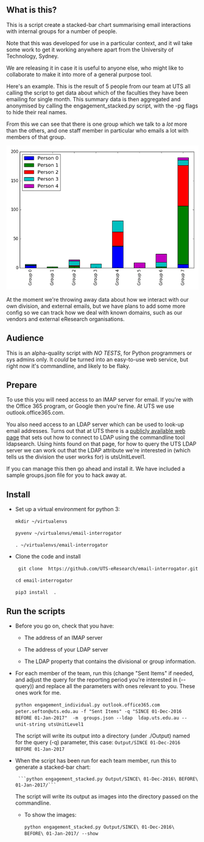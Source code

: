 
## What is this?

This is a script create a stacked-bar chart summarising email
interactions with internal groups for a number of people.

Note that this was developed for use in a particular context, and it
wil take some work to get it working anywhere apart from the
University of Technology, Sydney.

We are releasing it in case it is useful to anyone else, who might
like to collaborate to make it into more of a general purpose tool.

Here's an example. This is the result of 5 people from our team at UTS
all calling the script to get data about which of the faculties they
have been emailing for single month. This summary data is then
aggregated and anonymised by calling the engagement_stacked.py script,
with the -pg flags to hide their real names.

From this we can see that there is one group which we talk to a *lot*
more than the others, and one staff member in particular who emails
a lot with members of that group.

![Example chart](./example.png)

At the moment we're throwing away data about how we interact with our
own division, and external emails, but we have plans to add some more
config so we can track how we deal with known domains, such as our vendors
and external eResearch organisations.

## Audience

This is an alpha-quality script with *NO TESTS*, for Python
programmers or sys admins only. It *could* be turned into an easy-to-use
web service, but right now it's commandline, and likely to be flaky.

## Prepare

To use this you will need access to an IMAP server for email. If
you're with the Office 365 program, or Google then you're fine. At UTS
we use  outlook.office365.com.

You also need access to an LDAP server which can be used to look-up
email addresses. Turns out that at UTS there is a
[publicly available web page](https://learn.it.uts.edu.au/aip/enrolled/06-jndi/lab-ldap.shtml)
that sets out how to connect to LDAP using the commandline tool
ldapsearch. Using hints found on that page, for how to query the UTS
LDAP server we can work out that the LDAP attribute we're interested
in (which tells us the division the user works for) is utsUnitLevel1.

If you can manage this then go ahead and install it. We have included a sample groups.json file for you to hack away at.

## Install

* Set up a virtual environment for python 3:

     ```mkdir ~/virtualenvs```
     
     ```pyvenv ~/virtualenvs/email-interrogator```
     
	 ```. ~/virtualenvs/email-interrogator```

* Clone the code and install

    ``` git clone  https://github.com/UTS-eResearch/email-interrogator.git```
    
     ```cd email-interrogator```
     
     ```pip3 install  .```




## Run the scripts

*  Before you go on, check that you have:

     * The address of an IMAP server

     * The address of your LDAP server

     * The LDAP property that contains the divisional or group
  information.

*  For each member of the team, run this (change "Sent Items" if
   needed, and adjust the query for the reporting period you're
   interested in (--query)) and replace all the parameters with ones relevant to you. These ones work for me.
   
    ```python engagement_individual.py outlook.office365.com peter.sefton@uts.edu.au -f "Sent Items" -q "SINCE 01-Dec-2016 BEFORE 01-Jan-2017"  -m  groups.json --ldap  ldap.uts.edu.au --unit-string utsUnitLevel1```

     The script will write its output into a directory (under ./Output) named for the
    query (-q) parameter, this case: ```Output/SINCE 01-Dec-2016 BEFORE 01-Jan-2017```

*  When the script has been run for each team member, run this to
   generate a stacked-bar chart:

        ```python engagement_stacked.py Output/SINCE\ 01-Dec-2016\ BEFORE\ 01-Jan-2017/```

	The script will write its output as images into the directory
    passed on the commandline.

    *  To show the images:
	
	    ```python engagement_stacked.py Output/SINCE\ 01-Dec-2016\    BEFORE\ 01-Jan-2017/ --show```
